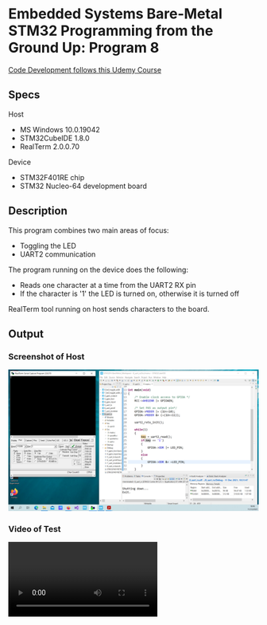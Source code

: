 # Embedded Systems Bare-Metal STM32 Programming from the Ground Up: Program 8

[Code Development follows this Udemy Course](https://www.udemy.com/course/embedded-systems-bare-metal-programming/)

## Specs

Host

* MS Windows 10.0.19042
* STM32CubeIDE 1.8.0
* RealTerm 2.0.0.70

Device

* STM32F401RE chip
* STM32 Nucleo-64 development board

## Description

This program combines two main areas of focus:

* Toggling the LED
* UART2 communication

The program running on the device does the following:

* Reads one character at a time from the UART2 RX pin
* If the character is '1' the LED is turned on, otherwise it is turned off

RealTerm tool running on host sends characters to the board.

## Output

### Screenshot of Host

![RealTerm writes to STM32F4](Output/realterm-to-stm32f4.png)

### Video of Test

![LED changes on STM32F4 based on input character](Output/realterm-to-stm32f4.mp4)

